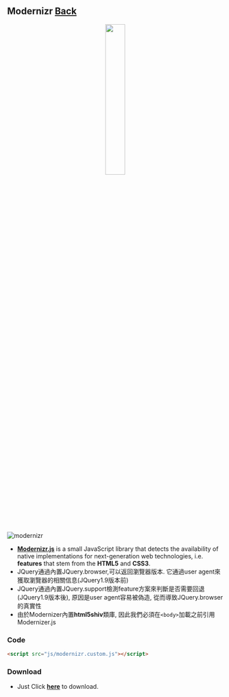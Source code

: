 ## Modernizr [Back](./../Framework.md)

<p align="center">
    <img src="./logo.png" width="30%" />
</p>

![modernizr](https://badges.aleen42.com/src/modernizr.svg)

- [**Modernizr.js**](http://modernizr.com/docs/#s1) is a small JavaScript library that detects the availability of native implementations for next-generation web technologies, i.e. **features** that stem from the **HTML5** and **CSS3**.
- JQuery通過內置JQuery.browser,可以返回瀏覽器版本. 它通過user agent來獲取瀏覽器的相關信息(JQuery1.9版本前) 
- JQuery通過內置JQuery.support檢測feature方案來判斷是否需要回退(JQuery1.9版本後), 原因是user agent容易被偽造, 從而導致JQuery.browser的真實性
- 由於Modernizer內置**html5shiv**類庫, 因此我們必須在`<body>`加載之前引用Modernizer.js

### Code

```html
<script src="js/modernizr.custom.js"></script>
```

### Download

- Just Click [**here**](http://modernizr.com/download/#-csstransitions-shiv-cssclasses-prefixed-testprop-testallprops-domprefixes-load) to download.
